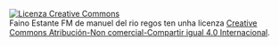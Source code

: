 <a rel="license" href="http://creativecommons.org/licenses/by-nc-sa/4.0/"><img alt="Licenza Creative Commons" style="border-width:0" src="https://i.creativecommons.org/l/by-nc-sa/4.0/88x31.png" /></a><br /><span xmlns:dct="http://purl.org/dc/terms/" property="dct:title">Faino Estante FM</span> de <span xmlns:cc="http://creativecommons.org/ns#" property="cc:attributionName">manuel del rio regos</span> ten unha licenza <a rel="license" href="http://creativecommons.org/licenses/by-nc-sa/4.0/">Creative Commons Atribución-Non comercial-Compartir igual 4.0 Internacional</a>.

